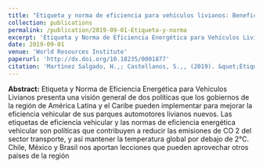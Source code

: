 ```yaml
---
title: "Etiqueta y norma de eficiencia para vehículos livianos: Beneficios, barreras y estudios de caso: Una herramienta para su implementación en países latinoamericanos"
collection: publications
permalink: /publication/2019-09-01-Etiqueta-y-norma
excerpt: 'Etiqueta y Norma de Eficiencia Energética para Vehículos Livianos presenta una visión general de dos políticas que los gobiernos de la región de América Latina y el Caribe pueden implementar para mejorar la eficiencia vehicular de sus parques automotores livianos nuevos. Las etiquetas de eficiencia vehicular y las normas de eficiencia energética vehicular son políticas que contribuyen a reducir las emisiones de CO 2 del sector transporte, y así mantener la temperatura global por debajo de 2°C. Chile, México y Brasil nos aportan lecciones que pueden aprovechar otros países de la región '
date: 2019-09-01
venue: 'World Resources Institute'
paperurl: 'http://dx.doi.org/10.18235/0001877'
citation: 'Martínez Salgado, H.,; Castellanos, S.,, (2019). &quot;Etiqueta y norma de eficiencia para vehículos livianos: Beneficios, barreras y estudios de caso: Una herramienta para su implementación en países latinoamericanos&quot;<i>. World Resources Institute</i>. '
---
```

<b>Abstract:</b>
Etiqueta y Norma de Eficiencia Energética para Vehículos Livianos presenta una visión general de dos políticas que los gobiernos de la región de América Latina y el Caribe pueden implementar para mejorar la eficiencia vehicular de sus parques automotores livianos nuevos. Las etiquetas de eficiencia vehicular y las normas de eficiencia energética vehicular son políticas que contribuyen a reducir las emisiones de CO 2 del sector transporte, y así mantener la temperatura global por debajo de 2°C. Chile, México y Brasil nos aportan lecciones que pueden aprovechar otros países de la región 
